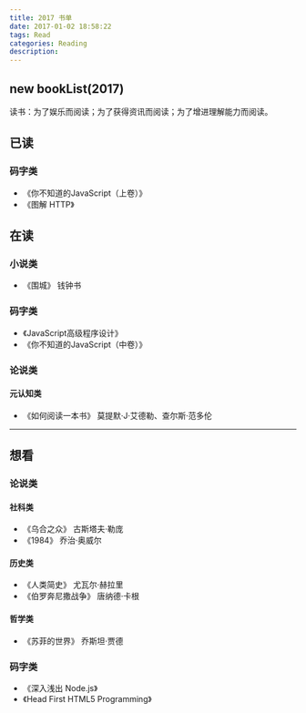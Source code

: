 ```yaml
---
title: 2017 书单
date: 2017-01-02 18:58:22
tags: Read
categories: Reading
description:
---
```


## new bookList(2017)

读书：为了娱乐而阅读；为了获得资讯而阅读；为了增进理解能力而阅读。
<!-- more -->

## 已读
### 码字类
- 《你不知道的JavaScript（上卷）》
- 《图解 HTTP》

## 在读
### 小说类
- 《围城》 钱钟书

### 码字类
- 《JavaScript高级程序设计》
- 《你不知道的JavaScript（中卷）》

### 论说类
#### 元认知类
- 《如何阅读一本书》 莫提默·J·艾德勒、查尔斯·范多伦
***

## 想看
### 论说类
#### 社科类
- 《乌合之众》 古斯塔夫·勒庞
- 《1984》 乔治·奥威尔

#### 历史类
- 《人类简史》 尤瓦尔·赫拉里
- 《伯罗奔尼撒战争》 唐纳德·卡根

#### 哲学类
- 《苏菲的世界》 乔斯坦·贾德

### 码字类
- 《深入浅出 Node.js》
- 《Head First HTML5 Programming》
